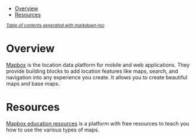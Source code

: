 - [Overview](#overview)
- [Resources](#resources)

<small><i><a href='http://ecotrust-canada.github.io/markdown-toc/'>Table of contents generated with markdown-toc</a></i></small>


# Overview
[Mapbox](https://www.mapbox.com) is the location data platform for mobile and web applications. They provide building blocks to add location features like maps, search, and navigation into any experience you create. It allows you to create beautiful maps and base maps. 

# Resources
[Mapbox education resources](https://www.mapbox.com/community/education/) is a platform with free resources to teach you how to use the various types of maps. 